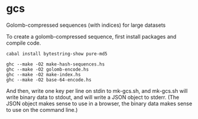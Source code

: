 gcs
===

Golomb-compressed sequences (with indices) for large datasets

To create a golomb-compressed sequence, first install packages and compile code.

    cabal install bytestring-show pure-md5

    ghc --make -O2 make-hash-sequences.hs
    ghc --make -O2 golomb-encode.hs
    ghc --make -O2 make-index.hs
    ghc --make -O2 base-64-encode.hs

And then, write one key per line on stdin to mk-gcs.sh, and mk-gcs.sh will write binary data to stdout, and will write a JSON object to stderr.
(The JSON object makes sense to use in a browser, the binary data makes sense to use on the command line.)
